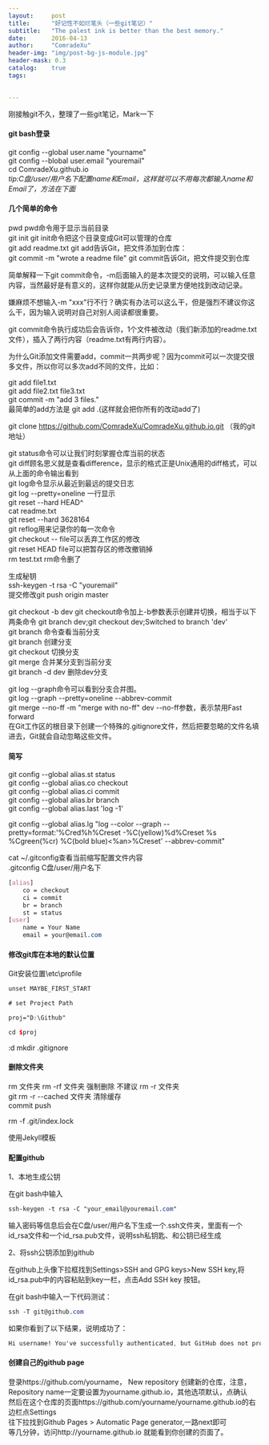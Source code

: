 ```yaml
---
layout:     post
title:      "好记性不如烂笔头（一些git笔记）"
subtitle:   "The palest ink is better than the best memory."
date:       2016-04-13
author:     "ComradeXu"
header-img: "img/post-bg-js-module.jpg"
header-mask: 0.3
catalog:    true
tags:

    
---
```



刚接触git不久，整理了一些git笔记，Mark一下

#### git bash登录
git config --global user.name "yourname"<br>
git config --blobal user.email "youremail"<br>
cd ComradeXu.github.io<br>
<i>tip:C盘/user/用户名下配置name和Email，这样就可以不用每次都输入name和Email了，方法在下面</i>

#### 几个简单的命令
pwd  pwd命令用于显示当前目录<br>
git init  git init命令把这个目录变成Git可以管理的仓库<br>
git add readme.txt  git add告诉Git，把文件添加到仓库：<br>
git commit -m "wrote a readme file"  git commit告诉Git，把文件提交到仓库

简单解释一下git commit命令，-m后面输入的是本次提交的说明，可以输入任意内容，当然最好是有意义的，这样你就能从历史记录里方便地找到改动记录。

嫌麻烦不想输入-m "xxx"行不行？确实有办法可以这么干，但是强烈不建议你这么干，因为输入说明对自己对别人阅读都很重要。

git commit命令执行成功后会告诉你，1个文件被改动（我们新添加的readme.txt文件），插入了两行内容（readme.txt有两行内容）。

为什么Git添加文件需要add，commit一共两步呢？因为commit可以一次提交很多文件，所以你可以多次add不同的文件，比如：

git add file1.txt<br>
git add file2.txt file3.txt<br>
git commit -m "add 3 files."<br>
最简单的add方法是 git add .(这样就会把你所有的改动add了)

git clone https://github.com/ComradeXu/ComradeXu.github.io.git （我的git地址）

git status命令可以让我们时刻掌握仓库当前的状态<br>
git diff顾名思义就是查看difference，显示的格式正是Unix通用的diff格式，可以从上面的命令输出看到<br>
git log命令显示从最近到最远的提交日志<br>
git log --pretty=oneline 一行显示<br>
git reset --hard HEAD^<br>
cat readme.txt<br>
git reset --hard 3628164<br>
git reflog用来记录你的每一次命令<br>
git checkout -- file可以丢弃工作区的修改<br>
git reset HEAD file可以把暂存区的修改撤销掉<br>
rm test.txt rm命令删了<br>

生成秘钥<br>
ssh-keygen -t rsa -C "youremail"<br>
提交修改git push origin master<br>

git checkout -b dev  git checkout命令加上-b参数表示创建并切换，相当于以下两条命令 git branch dev;git checkout dev;Switched to branch 'dev'<br>
git branch 命令查看当前分支<br>
git branch <name> 创建分支<br>
git checkout <name>  切换分支<br>
git merge <name>  合并某分支到当前分支<br>
git branch -d dev  删除dev分支

git log --graph命令可以看到分支合并图。<br>
git log --graph --pretty=oneline --abbrev-commit<br>
git merge --no-ff -m "merge with no-ff" dev  --no-ff参数，表示禁用Fast forward<br>
在Git工作区的根目录下创建一个特殊的.gitignore文件，然后把要忽略的文件名填进去，Git就会自动忽略这些文件。

#### 简写
git config --global alias.st status<br>
git config --global alias.co checkout<br>
git config --global alias.ci commit<br>
git config --global alias.br branch<br>
git config --global alias.last 'log -1'<br>

git config --global alias.lg "log --color --graph --pretty=format:'%Cred%h%Creset -%C(yellow)%d%Creset %s %Cgreen(%cr) %C(bold blue)<%an>%Creset' --abbrev-commit"

cat ~/.gitconfig查看当前缩写配置文件内容<br>
.gitconfig C盘/user/用户名下<br>
```scss
[alias]
    co = checkout
    ci = commit
    br = branch
    st = status
[user]
    name = Your Name
    email = your@email.com
```

#### 修改git库在本地的默认位置
Git安装位置\etc\profile

```scss
unset MAYBE_FIRST_START

# set Project Path

proj="D:\Github"

cd $proj
```

:d
mkdir .gitignore

#### 删除文件夹
rm 文件夹 rm -rf 文件夹 强制删除 不建议  rm -r 文件夹<br>
git rm -r --cached 文件夹 清除缓存<br>
commit push

rm -f .git/index.lock 

使用Jekyll模板

#### 配置github

1、本地生成公钥

在git bash中输入
```scss
ssh-keygen -t rsa -C "your_email@youremail.com"
```
输入密码等信息后会在C盘/user/用户名下生成一个.ssh文件夹，里面有一个id_rsa文件和一个id_rsa.pub文件，说明ssh私钥匙、和公钥已经生成

2、将ssh公钥添加到github

在github上头像下拉框找到Settings>SSH and GPG keys>New SSH key,将id_rsa.pub中的内容粘贴到key一栏，点击Add SSH key 按钮。

在git bash中输入一下代码测试：
```scss
ssh -T git@github.com
```
如果你看到了以下结果，说明成功了：

```scss
Hi username! You've successfully authenticated, but GitHub does not provide shell access.
```

#### 创建自己的github page
登录https://github.com/yourname， New repository 创建新的仓库，注意，Repository name一定要设置为yourname.github.io，其他选项默认，点确认<br>
然后在这个仓库的页面https://github.com/yourname/yourname.github.io的右边栏点Settings<br>
往下拉找到Github Pages > Automatic Page generator,一路next即可<br>
等几分钟，访问http://yourname.github.io 就能看到你创建的页面了。

